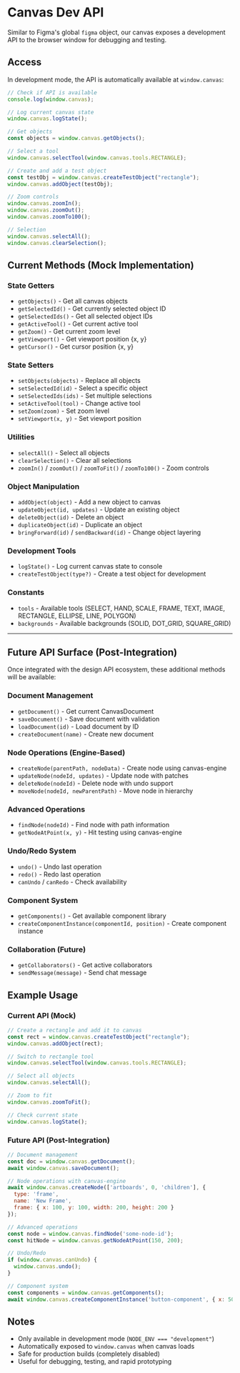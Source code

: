 # Canvas Dev API

Similar to Figma's global `figma` object, our canvas exposes a development API to the browser window for debugging and testing.

## Access

In development mode, the API is automatically available at `window.canvas`:

```javascript
// Check if API is available
console.log(window.canvas);

// Log current canvas state
window.canvas.logState();

// Get objects
const objects = window.canvas.getObjects();

// Select a tool
window.canvas.selectTool(window.canvas.tools.RECTANGLE);

// Create and add a test object
const testObj = window.canvas.createTestObject("rectangle");
window.canvas.addObject(testObj);

// Zoom controls
window.canvas.zoomIn();
window.canvas.zoomOut();
window.canvas.zoomTo100();

// Selection
window.canvas.selectAll();
window.canvas.clearSelection();
```

## Current Methods (Mock Implementation)

### State Getters
- `getObjects()` - Get all canvas objects
- `getSelectedId()` - Get currently selected object ID
- `getSelectedIds()` - Get all selected object IDs
- `getActiveTool()` - Get current active tool
- `getZoom()` - Get current zoom level
- `getViewport()` - Get viewport position {x, y}
- `getCursor()` - Get cursor position {x, y}

### State Setters
- `setObjects(objects)` - Replace all objects
- `setSelectedId(id)` - Select a specific object
- `setSelectedIds(ids)` - Set multiple selections
- `setActiveTool(tool)` - Change active tool
- `setZoom(zoom)` - Set zoom level
- `setViewport(x, y)` - Set viewport position

### Utilities
- `selectAll()` - Select all objects
- `clearSelection()` - Clear all selections
- `zoomIn()` / `zoomOut()` / `zoomToFit()` / `zoomTo100()` - Zoom controls

### Object Manipulation
- `addObject(object)` - Add a new object to canvas
- `updateObject(id, updates)` - Update an existing object
- `deleteObject(id)` - Delete an object
- `duplicateObject(id)` - Duplicate an object
- `bringForward(id)` / `sendBackward(id)` - Change object layering

### Development Tools
- `logState()` - Log current canvas state to console
- `createTestObject(type?)` - Create a test object for development

### Constants
- `tools` - Available tools (SELECT, HAND, SCALE, FRAME, TEXT, IMAGE, RECTANGLE, ELLIPSE, LINE, POLYGON)
- `backgrounds` - Available backgrounds (SOLID, DOT_GRID, SQUARE_GRID)

---

## Future API Surface (Post-Integration)

Once integrated with the design API ecosystem, these additional methods will be available:

### Document Management
- `getDocument()` - Get current CanvasDocument
- `saveDocument()` - Save document with validation
- `loadDocument(id)` - Load document by ID
- `createDocument(name)` - Create new document

### Node Operations (Engine-Based)
- `createNode(parentPath, nodeData)` - Create node using canvas-engine
- `updateNode(nodeId, updates)` - Update node with patches
- `deleteNode(nodeId)` - Delete node with undo support
- `moveNode(nodeId, newParentPath)` - Move node in hierarchy

### Advanced Operations
- `findNode(nodeId)` - Find node with path information
- `getNodeAtPoint(x, y)` - Hit testing using canvas-engine

### Undo/Redo System
- `undo()` - Undo last operation
- `redo()` - Redo last operation
- `canUndo` / `canRedo` - Check availability

### Component System
- `getComponents()` - Get available component library
- `createComponentInstance(componentId, position)` - Create component instance

### Collaboration (Future)
- `getCollaborators()` - Get active collaborators
- `sendMessage(message)` - Send chat message

## Example Usage

### Current API (Mock)

```javascript
// Create a rectangle and add it to canvas
const rect = window.canvas.createTestObject("rectangle");
window.canvas.addObject(rect);

// Switch to rectangle tool
window.canvas.selectTool(window.canvas.tools.RECTANGLE);

// Select all objects
window.canvas.selectAll();

// Zoom to fit
window.canvas.zoomToFit();

// Check current state
window.canvas.logState();
```

### Future API (Post-Integration)

```javascript
// Document management
const doc = window.canvas.getDocument();
await window.canvas.saveDocument();

// Node operations with canvas-engine
await window.canvas.createNode(['artboards', 0, 'children'], {
  type: 'frame',
  name: 'New Frame',
  frame: { x: 100, y: 100, width: 200, height: 200 }
});

// Advanced operations
const node = window.canvas.findNode('some-node-id');
const hitNode = window.canvas.getNodeAtPoint(150, 200);

// Undo/Redo
if (window.canvas.canUndo) {
  window.canvas.undo();
}

// Component system
const components = window.canvas.getComponents();
await window.canvas.createComponentInstance('button-component', { x: 50, y: 50 });
```

## Notes

- Only available in development mode (`NODE_ENV === "development"`)
- Automatically exposed to `window.canvas` when canvas loads
- Safe for production builds (completely disabled)
- Useful for debugging, testing, and rapid prototyping
